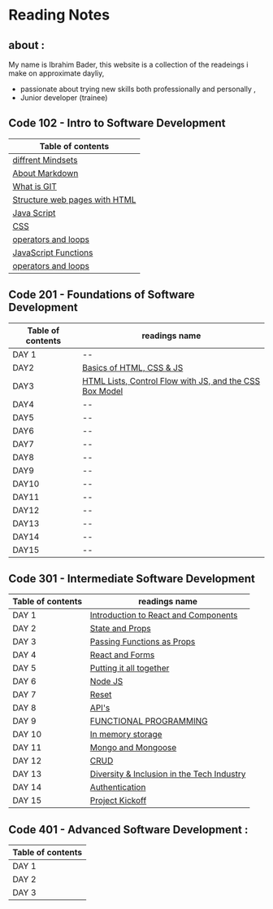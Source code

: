 # Reading Notes 


## about :
My name is Ibrahim Bader, this website is a collection of the readeings i make on approximate dayliy,
- passionate about trying new skills both professionally and personally ,
- Junior developer (trainee)



## Code 102 - Intro to Software Development

Table of contents |
------------ | 
[diffrent Mindsets](mindset) |
[About Markdown](markdown) |
[What is GIT](git) |
[Structure web pages with HTML](htmlread)|
[Java Script](jscrip)|
[CSS](csslanguage)|
[operators and loops](loops)|
[ JavaScript Functions](projava) |
[operators and loops](loops)|

## Code 201 - Foundations of Software Development 
Table of contents |readings name |
------------ | ------------ |
DAY 1| --|
DAY2| [Basics of HTML, CSS & JS](class-02)|
DAY3| [HTML Lists, Control Flow with JS, and the CSS Box Model](boxes)|
DAY4| --|
DAY5| --|
DAY6| --|
DAY7| --|
DAY8| --|
DAY9| --|
DAY10| --|
DAY11| --|
DAY12| --|
DAY13| --|
DAY14| --|
DAY15| --|

## Code 301 - Intermediate Software Development
Table of contents |readings name |
------------ | ------------ |
DAY 1| [Introduction to React and Components](react)|
DAY 2| [State and Props](state)|
DAY 3| [Passing Functions as Props](class3)|
DAY 4| [React and Forms](class4)|
DAY 5| [Putting it all together](class5)|
DAY 6| [Node JS](class6)|
DAY 7| [Reset](class07)|
DAY 8| [API's](class8)|
DAY 9| [FUNCTIONAL PROGRAMMING](class9)|
DAY 10| [In memory storage](class10)|
DAY 11| [Mongo and Mongoose](class11)|
DAY 12| [CRUD](class12)|
DAY 13| [Diversity & Inclusion in the Tech Industry](boxes)|
DAY 14| [Authentication](jscrip)|
DAY 15| [Project Kickoff](git)|

## Code 401 - Advanced Software Development : 
Table of contents |
------------ | 
DAY 1| [Read01](class401)|
DAY 2| [Read02](class401-02)|
DAY 3| [ Read 03](class401-03)|



